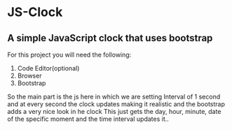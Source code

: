 # JS-Clock
A simple JavaScript clock that uses bootstrap
---
For this project you will need the following:
1. Code Editor(optional)
2. Browser
3. Bootstrap

So the main part is the js here in which we are setting Interval of 1 second and at every second the clock updates making it realistic and the bootstrap adds a very nice look in he clock 
This just gets the day, hour, minute, date of the specific moment and the time interval updates it..
